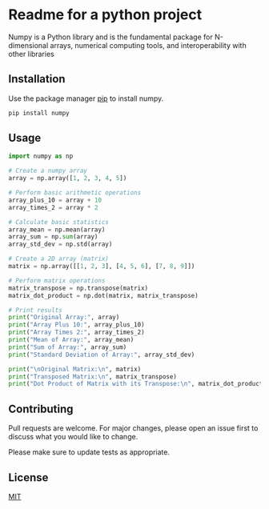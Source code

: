 # Readme for a python project

Numpy is a Python library and is the fundamental package for N-dimensional arrays, numerical computing tools, and interoperability with other libraries

## Installation

Use the package manager [pip](https://pip.pypa.io/en/stable/) to install numpy.

```bash
pip install numpy
```

## Usage

```python
import numpy as np

# Create a numpy array
array = np.array([1, 2, 3, 4, 5])

# Perform basic arithmetic operations
array_plus_10 = array + 10
array_times_2 = array * 2

# Calculate basic statistics
array_mean = np.mean(array)
array_sum = np.sum(array)
array_std_dev = np.std(array)

# Create a 2D array (matrix)
matrix = np.array([[1, 2, 3], [4, 5, 6], [7, 8, 9]])

# Perform matrix operations
matrix_transpose = np.transpose(matrix)
matrix_dot_product = np.dot(matrix, matrix_transpose)

# Print results
print("Original Array:", array)
print("Array Plus 10:", array_plus_10)
print("Array Times 2:", array_times_2)
print("Mean of Array:", array_mean)
print("Sum of Array:", array_sum)
print("Standard Deviation of Array:", array_std_dev)

print("\nOriginal Matrix:\n", matrix)
print("Transposed Matrix:\n", matrix_transpose)
print("Dot Product of Matrix with its Transpose:\n", matrix_dot_product)
```

## Contributing

Pull requests are welcome. For major changes, please open an issue first
to discuss what you would like to change.

Please make sure to update tests as appropriate.

## License

[MIT](https://choosealicense.com/licenses/mit/)






